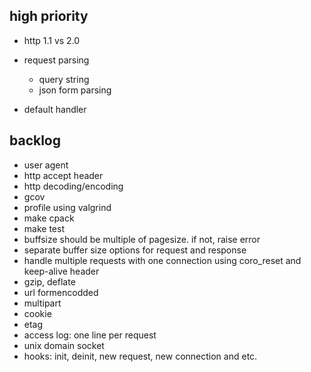 ## high priority
- http 1.1 vs 2.0

- request parsing
  * query string
  * json form parsing
- default handler


## backlog
- user agent
- http accept header
- http decoding/encoding
- gcov
- profile using valgrind
- make cpack
- make test
- buffsize should be multiple of pagesize. if not, raise error
- separate buffer size options for request and response
- handle multiple requests with one connection using coro_reset and keep-alive
  header
- gzip, deflate
- url formencodded 
- multipart
- cookie
- etag
- access log: one line per request
- unix domain socket
- hooks: init, deinit, new request, new connection and etc.
